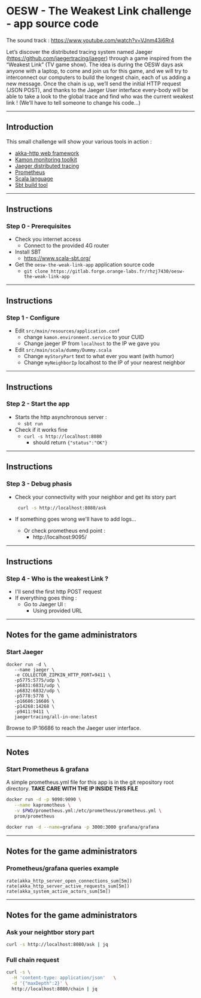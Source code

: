 # OESW - The Weakest Link challenge - app source code
The sound track : https://www.youtube.com/watch?v=VJnm43i6Rr4 

Let’s discover the distributed tracing system named Jaeger (https://github.com/jaegertracing/jaeger)
through a game inspired from the “Weakest Link” (TV game show).
The idea is during the OESW days ask anyone with a laptop, to come and join us for this game,
and we will try to interconnect our computers to build the longest chain, each of us adding
a new message.
Once the chain is up, we’ll send the initial HTTP request (JSON POST), and thanks to the Jaeger
User interface every-body will be able to take a look to the global trace and find who was the
current weakest link ! (We’ll have to tell someone to change his code…)

---

## Introduction

This small challenge will show your various tools in action :
+ [akka-http web framework](https://doc.akka.io/docs/akka-http/current/index.html)
+ [Kamon monitoring toolkit](http://kamon.io/documentation/get-started/)
+ [Jaeger distributed tracing](https://jaeger.readthedocs.io/en/latest/)
+ [Prometheus](https://prometheus.io/)
+ [Scala language](https://www.scala-lang.org/)
+ [Sbt build tool](https://www.scala-sbt.org/)

---

## Instructions
### Step 0 - Prerequisites

* Check you internet access
  + Connect to the provided 4G router
* Install SBT
  + https://www.scala-sbt.org/
* Get the `oesw-the-weak-link-app` application source code
  + `git clone https://gitlab.forge.orange-labs.fr/rhzj7430/oesw-the-weak-link-app`  

---

## Instructions
### Step 1 - Configure

* Edit `src/main/resources/application.conf`
  + change `kamon.environment.service` to your CUID 
  + Change jaeger IP from `localhost` to the IP we gave you
* Edit `src/main/scala/dummy/Dummy.scala`
  + Change `myStoryPart` text to what ever you want (with humor)
  + Change `myNeighborIp` localhost to the IP of your nearest neighbor 

---

## Instructions
### Step 2 - Start the app

* Starts the http asynchronous server :
    + `sbt run`
* Check if it works fine
    + `curl -s http://localhost:8080`
        - should return `{"status":"OK"}`

---

## Instructions
### Step 3 - Debug phasis

* Check your connectivity with your neighbor and get its story part
    ```bash
     curl -s http://localhost:8080/ask
    ```

* If something goes wrong we'll have to add logs...
  + Or check prometheus end point :
    - http://localhost:9095/

---

## Instructions
### Step 4 - Who is the weakest Link ?

* I'll send the first http POST request
* If everything goes thing :
  + Go to Jaeger UI :
    - Using provided URL 

---

## Notes for the game administrators
### Start Jaeger

```
docker run -d \
   --name jaeger \
   -e COLLECTOR_ZIPKIN_HTTP_PORT=9411 \
   -p5775:5775/udp \
   -p6831:6831/udp \
   -p6832:6832/udp \
   -p5778:5778 \
   -p16686:16686 \
   -p14268:14268 \
   -p9411:9411 \
   jaegertracing/all-in-one:latest
```

Browse to IP:16686 to reach the Jaeger user interface.

---

## Notes
### Start Prometheus & grafana

A simple prometheus.yml file for this app is in the git repository
root directory. **TAKE CARE WITH THE IP INSIDE THIS FILE**

```bash
docker run -d -p 9090:9090 \
   --name kapromotheus \
   -v $PWD/prometheus.yml:/etc/prometheus/prometheus.yml \
   prom/prometheus

docker run -d --name=grafana -p 3000:3000 grafana/grafana
```

---

## Notes for the game administrators
### Prometheus/grafana queries example

```
rate(akka_http_server_open_connections_sum[5m])
rate(akka_http_server_active_requests_sum[5m])
rate(akka_system_active_actors_sum[5m])

```


---

## Notes for the game administrators

### Ask your neightbor story part 

```bash
curl -s http://localhost:8080/ask | jq
```
### Full chain request

```bash
curl -s \
  -H 'content-type: application/json'   \
  -d '{"maxDepth":2}' \
  http://localhost:8080/chain | jq
```


